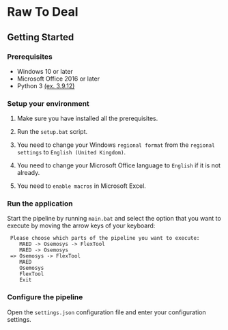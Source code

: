 # Raw To Deal

## Getting Started

### Prerequisites
 - Windows 10 or later
 - Microsoft Office 2016 or later
 - Python 3 [(ex. 3.9.12)](https://www.python.org/downloads/release/python-3912/)

### Setup your environment 

1. Make sure you have installed all the prerequisites.

2. Run the `setup.bat` script.

3. You need to change your Windows `regional format` from the `regional settings` to `English (United Kingdom)`.

4. You need to change your Microsoft Office language to `English` if it is not already.

5. You need to `enable macros` in Microsoft Excel.

### Run the application

Start the pipeline by running `main.bat` and select the option that you want to execute by moving the arrow keys of your keyboard:

```
 Please choose which parts of the pipeline you want to execute:
    MAED -> Osemosys -> FlexTool
    MAED -> Osemosys
 => Osemosys -> FlexTool
    MAED
    Osemosys
    FlexTool
    Exit
```

### Configure the pipeline

Open the `settings.json` configuration file and enter your configuration settings.
